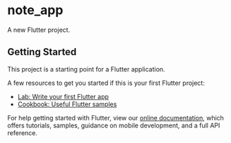 # note_app

A new Flutter project.

## Getting Started
      
This project is a starting point for a Flutter application.
                
A few resources to get you started if this is your first Flutter project:

- [Lab: Write your first Flutter app](https://flutter.dev/docs/get-started/codelab)
- [Cookbook: Useful Flutter samples](https://flutter.dev/docs/cookbook)
  
For help getting started with Flutter, view our 
[online documentation](https://flutter.dev/docs), which offers tutorials, 
samples, guidance on mobile development, and a full API reference.
